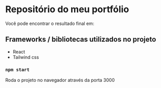 # Repositório do meu portfólio
Você pode encontrar o resultado final em:

## Frameworks / bibliotecas utilizados no projeto
* React
* Tailwind css

### `npm start`

Roda o projeto no navegador através da porta 3000
